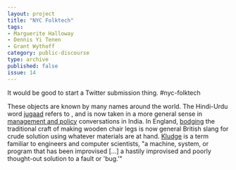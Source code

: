 ```yaml
---
layout: project
title: "NYC Folktech"
tags:
- Marguerite Halloway
- Dennis Yi Tenen
- Grant Wythoff
category: public-discourse
type: archive
published: false
issue: 14
---
```


It would be good to start a Twitter submission thing. #nyc-folktech

These objects are known by many names around the world.  The Hindi-Urdu word [jugaad](http://en.wikipedia.org/wiki/Jugaad) refers to , and is now taken in a more general sense in [management and policy](http://india.blogs.nytimes.com/2012/10/11/is-jugaad-going-global/) conversations in India.  In England, [bodging](http://en.wikipedia.org/wiki/Bodging) the traditional craft of making wooden chair legs is now general British slang for crude solution using whatever materials are at hand.  [Kludge](http://en.wikipedia.org/wiki/Kludge) is a term familiar to engineers and computer scientists, "a machine, system, or program that has been improvised […] a hastily improvised and poorly thought-out solution to a fault or 'bug.'"

<!-- Check out Blanca Serrano Ortiz de Solórzano's work (Ph.D. Candidate, History of Art, The Institute of Fine Arts, New York) on Cuban cultures of recycling and craft. Presented on this at Rutgers Battlegrounds conference: "Between Limit and Possibility: Cuban Transformed Buildings and Objects in the Works of Ernesto Oroza, Carlos Garaicoa, and Los Carpinteros" -->
